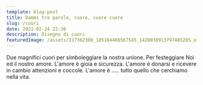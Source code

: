 ```yaml
---
template: blog-post
title: Dammi tre parole, cuore, cuore cuore
slug: /cuori
date: 2021-02-24 22:30
description: Disegno di cuori
featuredImage: /assets/117362306_185104466567545_1420038913797485205_o.jpg
---
```

Due magnifici cuori per simboleggiare la nostra unione. Per festeggiare Noi ed il nostro amore. L'amore è gioia e sicurezza. L'amore è donarsi e ricevere in cambio attenzioni e coccole. L'amore è ..... tutto quello che cerchiamo nella vita.